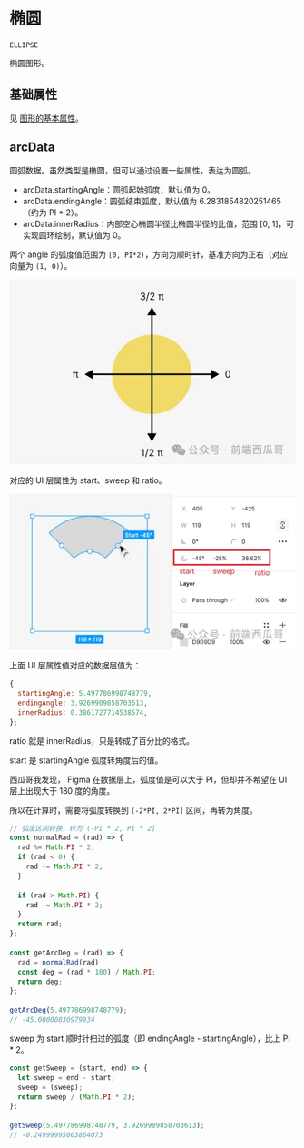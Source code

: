 
# 椭圆

`ELLIPSE`

椭圆图形。

## 基础属性

见 [图形的基本属性](./basic.md)。

## arcData

圆弧数据。虽然类型是椭圆，但可以通过设置一些属性，表达为圆弧。

- arcData.startingAngle：圆弧起始弧度，默认值为 0。
- arcData.endingAngle：圆弧结束弧度，默认值为 6.2831854820251465（约为 PI * 2）。
- arcData.innerRadius：内部空心椭圆半径比椭圆半径的比值，范围 [0, 1]，可实现圆环绘制，默认值为 0。

两个 angle 的弧度值范围为 `[0, PI*2)`，方向为顺时针，基准方向为正右（对应向量为 `(1, 0)`）。

![](../static/fig-polar-coord.jpg)

对应的 UI 层属性为 start、sweep 和 ratio。

![alt text](../static/fig-ui-arc-data.webp)


上面 UI 层属性值对应的数据层值为：

```js
{
  startingAngle: 5.497786998748779,
  endingAngle: 3.9269909858703613,
  innerRadius: 0.3861727714538574,
};
```

ratio 就是 innerRadius，只是转成了百分比的格式。

start 是 startingAngle 弧度转角度后的值。

西瓜哥我发现， Figma 在数据层上，弧度值是可以大于 PI，但却并不希望在 UI 层上出现大于 180 度的角度。

所以在计算时，需要将弧度转换到 `(-2*PI, 2*PI]` 区间，再转为角度。

```js
// 弧度区间转换，转为 (-PI * 2, PI * 2]
const normalRad = (rad) => {
  rad %= Math.PI * 2;
  if (rad < 0) {
    rad += Math.PI * 2;
  }

  if (rad > Math.PI) {
    rad -= Math.PI * 2;
  }
  return rad;
};

const getArcDeg = (rad) => {
  rad = normalRad(rad)
  const deg = (rad * 180) / Math.PI;
  return deg;
};

getArcDeg(5.497786998748779);
// -45.00000830979934
```

sweep 为 start 顺时针扫过的弧度（即 endingAngle - startingAngle），比上 PI * 2。

```js
const getSweep = (start, end) => {
  let sweep = end - start;
  sweep = (sweep);
  return sweep / (Math.PI * 2);
};

getSweep(5.497786998748779, 3.9269909858703613);
// -0.24999995003864073
```
